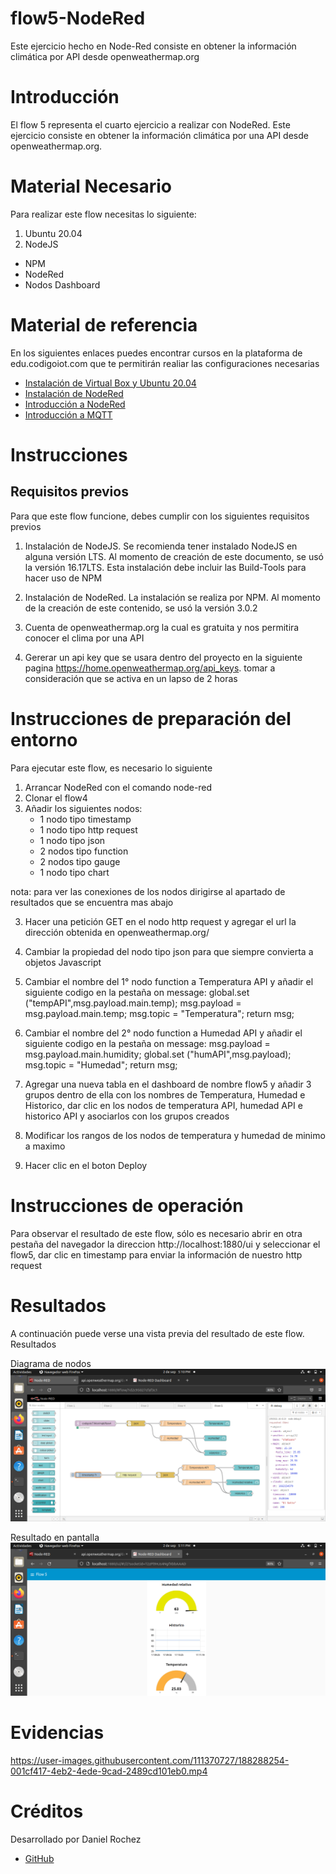 # flow5-NodeRed
Este ejercicio hecho en Node-Red consiste en obtener la información climática por API desde openweathermap.org

# Introducción

El flow 5 representa el cuarto ejercicio a realizar con NodeRed. Este ejercicio consiste en obtener la información climática por una API desde openweathermap.org. 

# Material Necesario
Para realizar este flow necesitas lo siguiente:

1. Ubuntu 20.04
2. NodeJS
* NPM
* NodeRed
* Nodos Dashboard

# Material de referencia
En los siguientes enlaces puedes encontrar cursos en la plataforma de edu.codigoiot.com que te permitirán realiar las configuraciones necesarias

* [Instalación de Virtual Box y Ubuntu 20.04](https://edu.codigoiot.com/course/view.php?id=812)
* [Instalación de NodeRed](https://edu.codigoiot.com/enrol/index.php?id=817)
* [Introducción a NodeRed](https://edu.codigoiot.com/enrol/index.php?id=278)
* [Introducción a MQTT](https://edu.codigoiot.com/course/view.php?id=851)

# Instrucciones
## Requisitos previos
Para que este flow funcione, debes cumplir con los siguientes requisitos previos

1. Instalación de NodeJS. Se recomienda tener instalado NodeJS en alguna versión LTS. Al momento de creación de este documento, se usó la versión 16.17LTS. Esta instalación debe incluir las Build-Tools para hacer uso de NPM

2. Instalación de NodeRed. La instalación se realiza por NPM. Al momento de la creación de este contenido, se usó la versión 3.0.2

3. Cuenta de openweathermap.org la cual es gratuita y nos permitira conocer el clima por una API

4. Gererar un api key que se usara dentro del proyecto en la siguiente pagina https://home.openweathermap.org/api_keys. tomar a consideración que se activa en un lapso de 2 horas

# Instrucciones de preparación del entorno
Para ejecutar este flow, es necesario lo siguiente

1. Arrancar NodeRed con el comando node-red
2. Clonar el flow4
2. Añadir los siguientes nodos:
   * 1 nodo tipo timestamp
   * 1 nodo tipo http request
   * 1 nodo tipo json
   * 2 nodos tipo function
   * 2 nodos tipo gauge
   * 1 nodo tipo chart

nota: para ver las conexiones de los nodos dirigirse al apartado de resultados que se encuentra mas abajo

3. Hacer una petición GET en el nodo http request y agregar el url la dirección obtenida en openweathermap.org/
4. Cambiar la propiedad del nodo tipo json para que siempre convierta a objetos Javascript
5. Cambiar el nombre del 1° nodo function a Temperatura API y añadir el siguiente codigo en la pestaña on message: 
    global.set ("tempAPI",msg.payload.main.temp);
    msg.payload = msg.payload.main.temp;
    msg.topic = "Temperatura";
    return msg;

6. Cambiar el nombre del 2° nodo function a Humedad API y añadir el siguiente codigo en la pestaña on message: 
    msg.payload = msg.payload.main.humidity;
    global.set ("humAPI",msg.payload);
    msg.topic = "Humedad";
    return msg;

7. Agregar una nueva tabla en el dashboard de nombre flow5 y añadir 3 grupos dentro de ella con los nombres de Temperatura, Humedad e Historico, dar clic en los nodos de temperatura API, humedad API e historico API y asociarlos con los grupos creados
8. Modificar los rangos de los nodos de temperatura y humedad de minimo a maximo
9. Hacer clic en el boton Deploy

# Instrucciones de operación
Para observar el resultado de este flow, sólo es necesario abrir en otra pestaña del navegador la direccion http://localhost:1880/ui y seleccionar el flow5, dar clic en timestamp para enviar la información de nuestro http request 

# Resultados
A continuación puede verse una vista previa del resultado de este flow.
Resultados

Diagrama de nodos 
![Cargando](https://github.com/DanielRochez/flow5-NodeRed/blob/main/imagen7.png?raw=true)

Resultado en pantalla
![Cargando](https://github.com/DanielRochez/flow5-NodeRed/blob/main/imagen8.png?raw=true)

# Evidencias
https://user-images.githubusercontent.com/111370727/188288254-001cf417-4eb2-4ede-9cad-2489cd101eb0.mp4

# Créditos
Desarrollado por Daniel Rochez

* [GitHub](https://github.com/DanielRochez)
